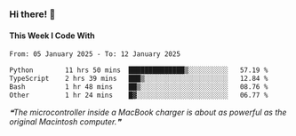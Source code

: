 ### Hi there! 👋

#### This Week I Code With
<!--START_SECTION:waka-->

```txt
From: 05 January 2025 - To: 12 January 2025

Python        11 hrs 50 mins  ██████████████▒░░░░░░░░░░   57.19 %
TypeScript    2 hrs 39 mins   ███▒░░░░░░░░░░░░░░░░░░░░░   12.84 %
Bash          1 hr 48 mins    ██▒░░░░░░░░░░░░░░░░░░░░░░   08.76 %
Other         1 hr 24 mins    █▓░░░░░░░░░░░░░░░░░░░░░░░   06.77 %
```

<!--END_SECTION:waka-->

<!--STARTS_HERE_QUOTE_README-->
<i>❝The microcontroller inside a MacBook charger is about as powerful as the original Macintosh computer.❞</i>
<!--ENDS_HERE_QUOTE_README-->
